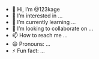 - 👋 Hi, I’m @123kage
- 👀 I’m interested in ...
- 🌱 I’m currently learning ...
- 💞️ I’m looking to collaborate on ...
- 📫 How to reach me ...
- 😄 Pronouns: ...
- ⚡ Fun fact: ...

<!---
123kage/123kage is a ✨ special ✨ repository because its `README.md` (this file) appears on your GitHub profile.
You can click the Preview link to take a look at your changes.
--->
